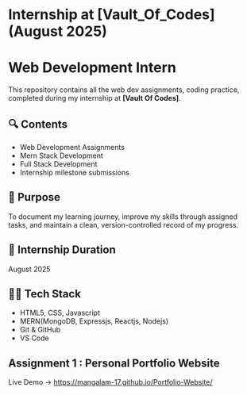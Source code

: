 # Internship at [Vault_Of_Codes] (August 2025)
# Web Development Intern 

This repository contains all the web dev assignments, coding practice, completed during my internship at **[Vault Of Codes]**.

## 🔍 Contents
- Web Development Assignments
- Mern Stack Development
- Full Stack Development
- Internship milestone submissions

## 🚧 Purpose
To document my learning journey, improve my skills through assigned tasks, and maintain a clean, version-controlled record of my progress.

## 📅 Internship Duration
August 2025

## 👨‍💻 Tech Stack
- HTML5, CSS, Javascript
- MERN(MongoDB, Expressjs, Reactjs, Nodejs)
- Git & GitHub
- VS Code

## Assignment 1 : Personal Portfolio Website

Live Demo -> https://mangalam-17.github.io/Portfolio-Website/